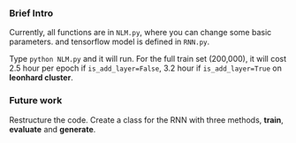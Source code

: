 ### Brief Intro
Currently, all functions are in ```NLM.py```, where you can change some basic parameters. and tensorflow model is defined in ```RNN.py```.

 Type ```python NLM.py``` and it will run. For the full train set (200,000), it will cost 2.5 hour per epoch if ```is_add_layer=False```, 3.2 hour if ```is_add_layer=True``` on **leonhard cluster**. 

### Future work

Restructure the code. Create a class for the RNN with three methods, **train**, **evaluate** and **generate**.


